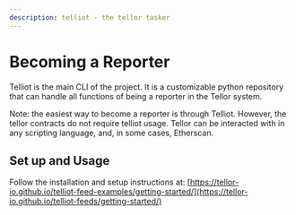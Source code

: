 ```yaml
---
description: telliot - the tellor tasker
---
```


# Becoming a Reporter

Telliot is the main CLI of the project.  It is a customizable python repository that can handle all functions of being a reporter in the Tellor system.&#x20;

Note: the easiest way to become a reporter is through Telliot. However, the tellor contracts do not require telliot usage. Tellor can be interacted with in any scripting language, and, in some cases, Etherscan.

## Set up and Usage

Follow the installation and setup instructions at: [https://tellor-io.github.io/telliot-feed-examples/getting-started/](https://tellor-io.github.io/telliot-feeds/getting-started/)
